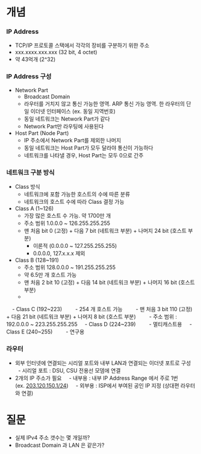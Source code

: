 # 개념
### IP Address
* TCP/IP 프로토콜 스택에서 각각의 장비를 구분하기 위한 주소
* xxx.xxxx.xxx.xxx (32 bit, 4 octet)
* 약 43억개 (2^32)
### IP Address 구성
* Network Part
	* Broadcast Domain
	* 라우터를 거치지 않고 통신 가능한 영역. ARP 통신 가능 영역. 한 라우터의 단일 이더넷 인터페이스 (ex. 동일 지역번호)
	* 동일 네트워크는 Network Part가 같다
	* Network Part만 라우팅에 사용된다
* Host Part (Node Part)
	* IP 주소에서 Network Part를 제외한 나머지
	* 동일 네트워크는 Host Part가 모두 달라야 통신이 가능하다
	* 네트워크를 나타낼 경우, Host Part는 모두 0으로 간주
### 네트워크 구분 방식
* Class 방식
	* 네트워크에 포함 가능한 호스트의 수에 따른 분류
	* 네트워크의 호스트 수에 따라 Class 결정 가능
* Class A (1~126)
	* 가장 많은 호스트 수 가능. 약 1700만 개
	* 주소 범위 1.0.0.0 ~ 126.255.255.255
	* 맨 처음 bit 0 (고정) + 다음 7 bit (네트워크 부분) + 나머지 24 bit (호스트 부분)
		* 이론적 (0.0.0.0 ~ 127.255.255.255)
		* 0.0.0.0, 127.x.x.x 제외
* Class B (128~191)
	* 주소 범위 128.0.0.0 ~ 191.255.255.255
	* 약 6.5만 개 호스트 가능
	* 맨 처음 2 bit 10 (고정) + 다음 14 bit (네트워크 부분) + 나머지 16 bit (호스트 부분)
	* 
    - Class C (192~223)
        - 254 개 호스트 가능
        - 맨 처음 3 bit 110 (고정) + 다음 21 bit (네트워크 부분) + 나머지 8 bit (호스트 부분)
        - 주소 범위 : 192.0.0.0 ~ 223.255.255.255
    - Class D (224~239)
        - 멀티캐스트용
    - Class E (240~255)
        - 연구용
### 라우터
- 외부 인터넷에 연결되는 시리얼 포트와 내부 LAN과 연결되는 이더넷 포트로 구성
    - 시리얼 포트 : DSU, CSU 전용선 모뎀에 연결
- 2개의 IP 주소가 필요
    - 내부용 : 내부 IP Address Range 에서 주로 1번 (ex. [203.120.150.1/24](http://203.120.150.1/24))
    - 외부용 : ISP에서 부여된 공인 IP 지정 (상대편 라우터와 연결)
# 질문
- 실제 IPv4 주소 갯수는 몇 개일까?
- Broadcast Domain 과 LAN 은 같은가?